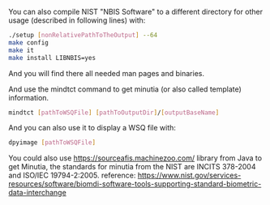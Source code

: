 You can also compile NIST "NBIS Software" to a different directory for other usage (described in following lines) with:
```bash
./setup [nonRelativePathToTheOutput] --64
make config
make it
make install LIBNBIS=yes
```
And you will find there all needed man pages and binaries.

And use the mindtct command to get minutia (or also called template) information.
```bash
mindtct [pathToWSQFile] [pathToOutputDir]/[outputBaseName]
```

And you can also use it to display a WSQ file with:
```bash
dpyimage [pathToWSQFile]
```

You could also use https://sourceafis.machinezoo.com/ library from Java to get Minutia, the standards for minutia from the NIST are INCITS 378-2004 and ISO/IEC 19794-2:2005.
reference: https://www.nist.gov/services-resources/software/biomdi-software-tools-supporting-standard-biometric-data-interchange
